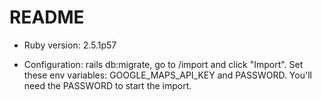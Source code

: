 # README

* Ruby version: 2.5.1p57

* Configuration: rails db:migrate, go to /import and click "Import". Set these env variables: GOOGLE_MAPS_API_KEY and PASSWORD. You'll need the PASSWORD to start the import.
